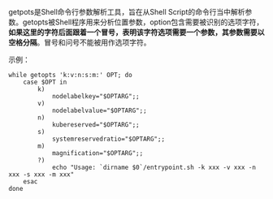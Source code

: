 getpots是Shell命令行参数解析工具，旨在从Shell Script的命令行当中解析参数。getopts被Shell程序用来分析位置参数，option包含需要被识别的选项字符，**如果这里的字符后面跟着一个冒号，表明该字符选项需要一个参数，其参数需要以空格分隔**。冒号和问号不能被用作选项字符。

示例：

```
while getopts 'k:v:n:s:m:' OPT; do
    case $OPT in
        k)
            nodelabelkey="$OPTARG";;
        v)
            nodelabelvalue="$OPTARG";;
        n)
            kubereserved="$OPTARG";;
        s)
            systemreservedratio="$OPTARG";;
        m)
            magnification="$OPTARG";;
        ?)
            echo "Usage: `dirname $0`/entrypoint.sh -k xxx -v xxx -n xxx -s xxx -m xxx"
    esac
done
```

